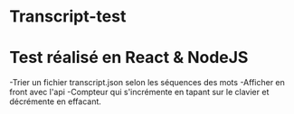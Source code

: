 # Transcript-test

# Test réalisé en React & NodeJS
-Trier un fichier transcript.json selon les séquences des mots
-Afficher en front avec l'api
-Compteur qui s'incrémente en tapant sur le clavier et décrémente en effacant.
